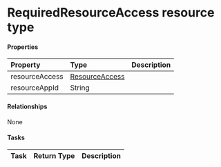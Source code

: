 # RequiredResourceAccess resource type



#### Properties
| Property	   | Type	|Description|
|:---------------|:--------|:----------|
|resourceAccess|[ResourceAccess](resourceaccess.md)||
|resourceAppId|String||

#### Relationships
None


#### Tasks

| Task		   | Return Type	|Description|
|:---------------|:--------|:----------|
